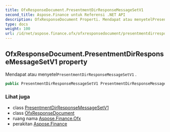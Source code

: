 ```yaml
---
title: OfxResponseDocument.PresentmentDirResponseMessageSetV1
second_title: Aspose.Finance untuk Referensi .NET API
description: OfxResponseDocument Properti. Mendapat atau menyetelPresentmentDirResponseMessageSetV1 .
type: docs
weight: 100
url: /id/net/aspose.finance.ofx/ofxresponsedocument/presentmentdirresponsemessagesetv1/
---
```

## OfxResponseDocument.PresentmentDirResponseMessageSetV1 property

Mendapat atau menyetel`PresentmentDirResponseMessageSetV1` .

```csharp
public PresentmentDirResponseMessageSetV1 PresentmentDirResponseMessageSetV1 { get; set; }
```

### Lihat juga

* class [PresentmentDirResponseMessageSetV1](../../presentmentdirresponsemessagesetv1/)
* class [OfxResponseDocument](../)
* ruang nama [Aspose.Finance.Ofx](../../ofxresponsedocument/)
* perakitan [Aspose.Finance](../../../)


